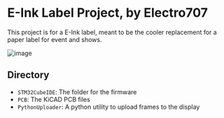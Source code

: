 # E-Ink Label Project, by Electro707

This project is for a E-Ink label, meant to be the cooler replacement for a paper label for event and shows.

![image](20201116_014953.jpg)

## Directory

- `STM32CubeIDE`: The folder for the firmware
- `PCB`: The KiCAD PCB files
- `PythonUploader`: A python utility to upload frames to the display
